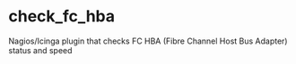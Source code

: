# check_fc_hba
Nagios/Icinga plugin that checks FC HBA (Fibre Channel Host Bus Adapter) status and speed

